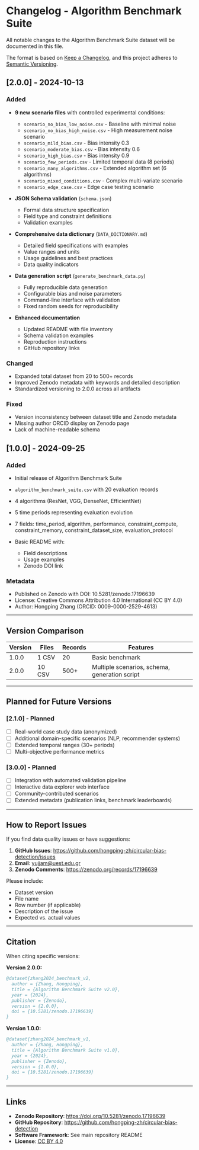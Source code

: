# Changelog - Algorithm Benchmark Suite

All notable changes to the Algorithm Benchmark Suite dataset will be documented in this file.

The format is based on [Keep a Changelog](https://keepachangelog.com/en/1.0.0/),
and this project adheres to [Semantic Versioning](https://semver.org/spec/v2.0.0.html).

## [2.0.0] - 2024-10-13

### Added
- **9 new scenario files** with controlled experimental conditions:
  - `scenario_no_bias_low_noise.csv` - Baseline with minimal noise
  - `scenario_no_bias_high_noise.csv` - High measurement noise scenario
  - `scenario_mild_bias.csv` - Bias intensity 0.3
  - `scenario_moderate_bias.csv` - Bias intensity 0.6
  - `scenario_high_bias.csv` - Bias intensity 0.9
  - `scenario_few_periods.csv` - Limited temporal data (8 periods)
  - `scenario_many_algorithms.csv` - Extended algorithm set (6 algorithms)
  - `scenario_mixed_conditions.csv` - Complex multi-variate scenario
  - `scenario_edge_case.csv` - Edge case testing scenario

- **JSON Schema validation** (`schema.json`)
  - Formal data structure specification
  - Field type and constraint definitions
  - Validation examples

- **Comprehensive data dictionary** (`DATA_DICTIONARY.md`)
  - Detailed field specifications with examples
  - Value ranges and units
  - Usage guidelines and best practices
  - Data quality indicators

- **Data generation script** (`generate_benchmark_data.py`)
  - Fully reproducible data generation
  - Configurable bias and noise parameters
  - Command-line interface with validation
  - Fixed random seeds for reproducibility

- **Enhanced documentation**
  - Updated README with file inventory
  - Schema validation examples
  - Reproduction instructions
  - GitHub repository links

### Changed
- Expanded total dataset from 20 to 500+ records
- Improved Zenodo metadata with keywords and detailed description
- Standardized versioning to 2.0.0 across all artifacts

### Fixed
- Version inconsistency between dataset title and Zenodo metadata
- Missing author ORCID display on Zenodo page
- Lack of machine-readable schema

## [1.0.0] - 2024-09-25

### Added
- Initial release of Algorithm Benchmark Suite
- `algorithm_benchmark_suite.csv` with 20 evaluation records
- 4 algorithms (ResNet, VGG, DenseNet, EfficientNet)
- 5 time periods representing evaluation evolution
- 7 fields: time_period, algorithm, performance, constraint_compute, constraint_memory, constraint_dataset_size, evaluation_protocol

- Basic README with:
  - Field descriptions
  - Usage examples
  - Zenodo DOI link

### Metadata
- Published on Zenodo with DOI: 10.5281/zenodo.17196639
- License: Creative Commons Attribution 4.0 International (CC BY 4.0)
- Author: Hongping Zhang (ORCID: 0009-0000-2529-4613)

---

## Version Comparison

| Version | Files | Records | Features |
|---------|-------|---------|----------|
| 1.0.0 | 1 CSV | 20 | Basic benchmark |
| 2.0.0 | 10 CSV | 500+ | Multiple scenarios, schema, generation script |

---

## Planned for Future Versions

### [2.1.0] - Planned
- [ ] Real-world case study data (anonymized)
- [ ] Additional domain-specific scenarios (NLP, recommender systems)
- [ ] Extended temporal ranges (30+ periods)
- [ ] Multi-objective performance metrics

### [3.0.0] - Planned
- [ ] Integration with automated validation pipeline
- [ ] Interactive data explorer web interface
- [ ] Community-contributed scenarios
- [ ] Extended metadata (publication links, benchmark leaderboards)

---

## How to Report Issues

If you find data quality issues or have suggestions:

1. **GitHub Issues**: https://github.com/hongping-zh/circular-bias-detection/issues
2. **Email**: yujjam@uest.edu.gr
3. **Zenodo Comments**: https://zenodo.org/records/17196639

Please include:
- Dataset version
- File name
- Row number (if applicable)
- Description of the issue
- Expected vs. actual values

---

## Citation

When citing specific versions:

**Version 2.0.0:**
```bibtex
@dataset{zhang2024_benchmark_v2,
  author = {Zhang, Hongping},
  title = {Algorithm Benchmark Suite v2.0},
  year = {2024},
  publisher = {Zenodo},
  version = {2.0.0},
  doi = {10.5281/zenodo.17196639}
}
```

**Version 1.0.0:**
```bibtex
@dataset{zhang2024_benchmark_v1,
  author = {Zhang, Hongping},
  title = {Algorithm Benchmark Suite v1.0},
  year = {2024},
  publisher = {Zenodo},
  version = {1.0.0},
  doi = {10.5281/zenodo.17196639}
}
```

---

## Links

- **Zenodo Repository**: https://doi.org/10.5281/zenodo.17196639
- **GitHub Repository**: https://github.com/hongping-zh/circular-bias-detection
- **Software Framework**: See main repository README
- **License**: [CC BY 4.0](https://creativecommons.org/licenses/by/4.0/)
